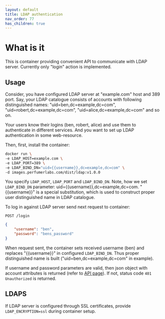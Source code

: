 ```yaml
---
layout: default
title: LDAP authentication
nav_order: 77
has_children: true
---
```


What is it
==========

This is container providing convenient API to communicate with LDAP server.
Currently only "login" action is implemented.

Usage
-----

Consider, you have configured LDAP server at "example.com" host and 389 port.
Say, your LDAP catalogue consists of accounts with following distinguished names:
"uid=ben,dc=example,dc=com", "uid=robert,dc=example,dc=com", "uid=alice,dc=example,dc=com" and so on.

Your users know their logins (ben, robert, alice) and use them to authenticate in different services.
And you want to set up LDAP authentication in some web-resource.

Then, first, install the container:

```bash
docker run \
-e LDAP_HOST=example.com \
-e LDAP_PORT=389 \
-e LDAP_BIND_DN="uid={{username}},dc=example,dc=com" \
-d images.perfumerlabs.com/dist/ldap:v1.0.0
```

You specify `LDAP_HOST`, `LDAP_PORT` and `LDAP_BIND_DN`.
Note, how we set `LDAP_BIND_DN` parameter: uid={{username}},dc=example,dc=com.
"{{username}}" is a special substitution, which is used to construct proper user distinguished name in LDAP catalogue.

To log in against LDAP server send next request to container:

`POST /login`

```json
{
    "username": "ben",
    "password": "bens_password"
}
```

When request sent, the container sets received username (ben) and replaces "{{username}}" in configured `LDAP_BIND_DN`.
Thus proper distinguished name is built ("uid=ben,dc=example,dc=com" in example).

If username and password parameters are valid, then json object with account attributes is returned (refer to [API page](/images/ldap/api)).
If not, status code `401 Unauthorized` is returned.

LDAPS
-----

If LDAP server is configured through SSL certificates, provide `LDAP_ENCRYPTION=ssl` during container setup.